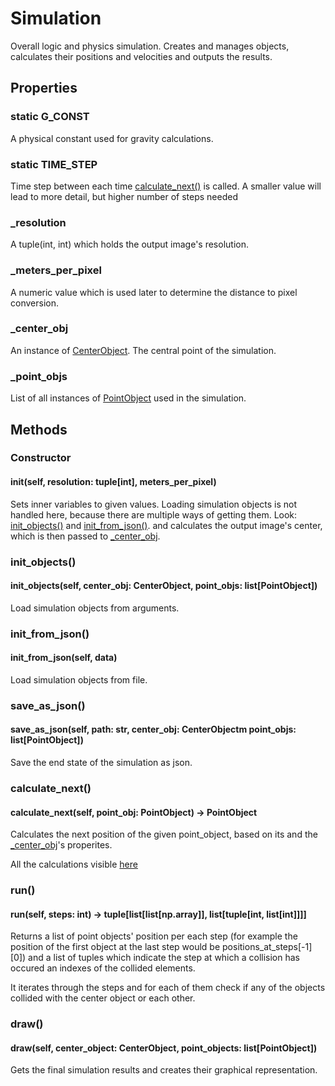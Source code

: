 # Simulation
Overall logic and physics simulation. Creates and manages objects, calculates their positions and velocities and outputs the results.


## Properties
### static G_CONST
A physical constant used for gravity calculations.

### static TIME_STEP
Time step between each time [calculate_next()](#calculate_next) is called. A smaller value will lead to more detail, but higher number of steps needed

### _resolution
A tuple(int, int) which holds the output image's resolution.

### _meters_per_pixel
A numeric value which is used later to determine the distance to pixel conversion.

### _center_obj
An instance of [CenterObject](./center_object.md). The central point of the simulation.

### _point_objs
List of all instances of [PointObject](./point_object.md) used in the simulation.


## Methods
### Constructor
#### __init__(self, resolution: tuple[int], meters_per_pixel)
Sets inner variables to given values. Loading simulation objects is not handled here, because there are multiple ways of getting them. Look: [init_objects()](#init_objects) and [init_from_json()](#init_from_json).
and calculates the output image's center, which is then passed to [_center_obj](#_center_obj).

### init_objects()
#### init_objects(self, center_obj: CenterObject, point_objs: list[PointObject])
Load simulation objects from arguments.

### init_from_json()
#### init_from_json(self, data)
Load simulation objects from file.

### save_as_json()
#### save_as_json(self, path: str, center_obj: CenterObjectm point_objs: list[PointObject])
Save the end state of the simulation as json.

### calculate_next()
#### calculate_next(self, point_obj: PointObject) -> PointObject
Calculates the next position of the given point_object, based on its and the [_center_obj](#_center_obj)'s properites.

All the calculations visible [here](https://www.desmos.com/calculator/jwtleflsny)

### run()
#### run(self, steps: int) -> tuple[list[list[np.array]], list[tuple[int, list[int]]]]
Returns a list of point objects' position per each step (for example the position of the first object at the last step would be positions_at_steps[-1][0]) and a list of tuples which indicate the step at which a collision has occured an indexes of the collided elements.

It iterates through the steps and for each of them check if any of the objects collided with the center object or each other.

### draw()
#### draw(self, center_object: CenterObject, point_objects: list[PointObject])
Gets the final simulation results and creates their graphical representation.